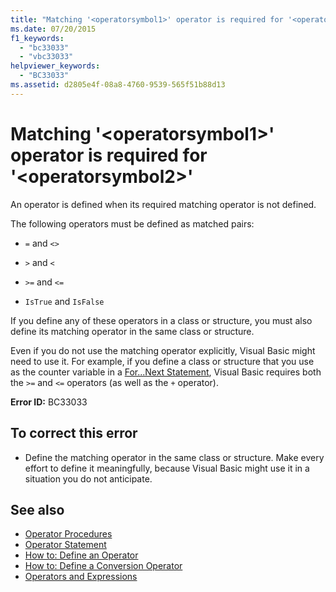 ```yaml
---
title: "Matching '<operatorsymbol1>' operator is required for '<operatorsymbol2>'"
ms.date: 07/20/2015
f1_keywords: 
  - "bc33033"
  - "vbc33033"
helpviewer_keywords: 
  - "BC33033"
ms.assetid: d2805e4f-08a8-4760-9539-565f51b88d13
---
```

# Matching '\<operatorsymbol1>' operator is required for '\<operatorsymbol2>'
An operator is defined when its required matching operator is not defined.  
  
 The following operators must be defined as matched pairs:  
  
- `=` and `<>`  
  
- `>` and `<`  
  
- `>=` and `<=`  
  
- `IsTrue` and `IsFalse`  
  
 If you define any of these operators in a class or structure, you must also define its matching operator in the same class or structure.  
  
 Even if you do not use the matching operator explicitly, Visual Basic might need to use it. For example, if you define a class or structure that you use as the counter variable in a [For...Next Statement](../../visual-basic/language-reference/statements/for-next-statement.md), Visual Basic requires both the `>=` and `<=` operators (as well as the `+` operator).  
  
 **Error ID:** BC33033  
  
## To correct this error  
  
- Define the matching operator in the same class or structure. Make every effort to define it meaningfully, because Visual Basic might use it in a situation you do not anticipate.  
  
## See also

- [Operator Procedures](../../visual-basic/programming-guide/language-features/procedures/operator-procedures.md)
- [Operator Statement](../../visual-basic/language-reference/statements/operator-statement.md)
- [How to: Define an Operator](../../visual-basic/programming-guide/language-features/procedures/how-to-define-an-operator.md)
- [How to: Define a Conversion Operator](../../visual-basic/programming-guide/language-features/procedures/how-to-define-a-conversion-operator.md)
- [Operators and Expressions](../../visual-basic/programming-guide/language-features/operators-and-expressions/index.md)
